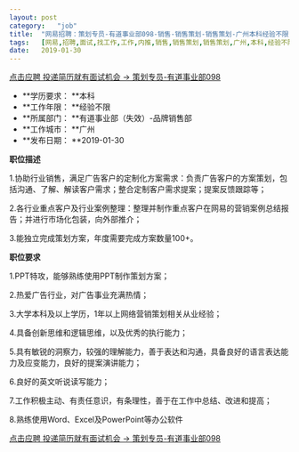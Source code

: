 ```yaml
---
layout:	post
category:	"job"
title:	"网易招聘：策划专员-有道事业部098-销售-销售策划-销售策划-广州本科经验不限"
tags:	[网易,招聘,面试,找工作,工作,内推,销售,销售策划,销售策划,广州,本科,经验不限]
date:	2019-01-30
---
```


[点击应聘 投递简历就有面试机会 ->  策划专员-有道事业部098](http://mobile.bole.netease.com/bole/boleDetail?id=15265&employeeId=346f03c3cda5f04c&key=all)



- **学历要求： **本科
- **工作年限： **经验不限
- **所属部门： **有道事业部（失效）-品牌销售部
- **工作城市： **广州
- **发布日期： **2019-01-30



**职位描述**

1.协助行业销售，满足广告客户的定制化方案需求：负责广告客户的方案策划，包括沟通、了解、解读客户需求；整合定制客户需求提案；提案反馈跟踪等； 

2.各行业重点客户及行业案例整理：整理并制作重点客户在网易的营销案例总结报告；并进行市场化包装，向外部推介；

3.能独立完成策划方案，年度需要完成方案数量100+。



**职位要求**

1.PPT特攻，能够熟练使用PPT制作策划方案；

2.热爱广告行业，对广告事业充满热情；

3.大学本科及以上学历，1年以上网络营销策划相关从业经验；

4.具备创新思维和逻辑思维，以及优秀的执行能力；

5.具有敏锐的洞察力，较强的理解能力，善于表达和沟通，具备良好的语言表达能力及应变能力，良好的提案演讲能力；

6.良好的英文听说读写能力；

7.工作积极主动、有责任意识，有条理性，善于在工作中总结、改进和提高；

8.熟练使用Word、Excel及PowerPoint等办公软件



[点击应聘 投递简历就有面试机会 ->  策划专员-有道事业部098](http://mobile.bole.netease.com/bole/boleDetail?id=15265&employeeId=346f03c3cda5f04c&key=all)